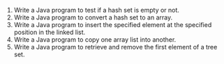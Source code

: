 1. Write a Java program to test if a hash set is empty or not.
2. Write a Java program to convert a hash set to an array.
3. Write a Java program to insert the specified element at the specified position in the linked list.
4. Write a Java program to copy one array list into another.
5. Write a Java program to retrieve and remove the first element of a tree set.
